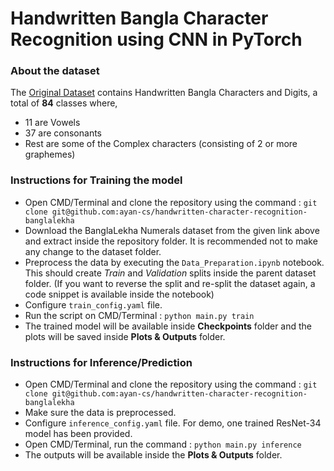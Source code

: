 # Handwritten Bangla Character Recognition using CNN in PyTorch

### About the dataset

The [Original Dataset](https://data.mendeley.com/datasets/hf6sf8zrkc/2) contains Handwritten Bangla Characters and Digits, a total of **84** classes where,
- 11 are Vowels
- 37 are consonants
- Rest are some of the Complex characters (consisting of 2 or more graphemes)

### Instructions for Training the model

- Open CMD/Terminal and clone the repository using the command : `git clone git@github.com:ayan-cs/handwritten-character-recognition-banglalekha`
- Download the BanglaLekha Numerals dataset from the given link above and extract inside the repository folder. It is recommended not to make any change to the dataset folder.
- Preprocess the data by executing the `Data_Preparation.ipynb` notebook. This should create *Train* and *Validation* splits inside the parent dataset folder. (If you want to reverse the split and re-split the dataset again, a code snippet is available inside the notebook)
- Configure `train_config.yaml` file.
- Run the script on CMD/Terminal : `python main.py train`
- The trained model will be available inside **Checkpoints** folder and the plots will be saved inside **Plots & Outputs** folder.

### Instructions for Inference/Prediction

- Open CMD/Terminal and clone the repository using the command : `git clone git@github.com:ayan-cs/handwritten-character-recognition-banglalekha`
- Make sure the data is preprocessed.
- Configure `inference_config.yaml` file. For demo, one trained ResNet-34 model has been provided.
- Open CMD/Terminal, run the command : `python main.py inference`
- The outputs will be available inside the **Plots & Outputs** folder.